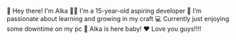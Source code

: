 👋 Hey there! I'm Alka
👩‍💻 I'm a 15-year-old aspiring developer
🌱 I’m passionate about learning and growing in my craft
💻 Currently just enjoying some downtime on my pc
🎉 Alka is here baby!
❤️ Love you guys!!!!
